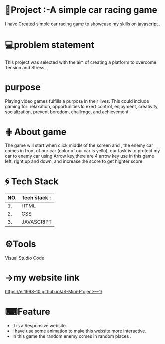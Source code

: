 # 
# 📝Project :-A simple car racing game

I have Created simple car racing game to showcase my skills on javascript .


# 💻problem statement 

This project was selected with the aim of creating a platform to overcome Tension and Stress.
# purpose

Playing video games fulfills a purpose in their lives. This could include gaming for: relaxation, opportunities to exert control, enjoyment, creativity, socialization, prevent boredom, challenge, and achievement.
# ⋕ About game
The game will start when click middle of the screen and , the enemy car comes in front of our car (color of our car is yello), our task is to protect my car to enemy car using Arrow key,there are 4 arrow key use in this game left, right,up and down,
and increase the score to get highter score.  

# 🌀 Tech Stack 





| NO.           |  tech stack :                                                         |
| ----------------- | ------------------------------------------------------------------ |
| 1.|HTML  |
| 2. |CSS|
| 3. |JAVASCRIPT |

# ⚙Tools
Visual Studio Code

# →my website link
https://er1998-10.github.io/JS-Mini-Project---1/


# ⌨Feature
 - It is a Responsive website.
 - I have use some animation to make this website more interactive.
 - In this game the random enemy comes in random places  .
 

